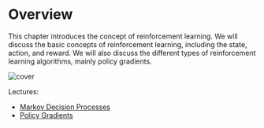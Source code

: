 # Overview

This chapter introduces the concept of reinforcement learning. We will discuss the basic concepts of reinforcement learning, including the state, action, and reward. We will also discuss the different types of reinforcement learning algorithms, mainly policy gradients.

![cover](rl.assets/mario_rl.gif)

Lectures:

- [Markov Decision Processes](./mdp.md)
- [Policy Gradients](./policy_grad.md)
